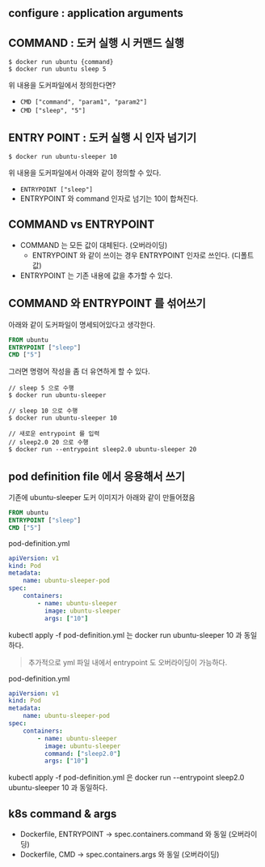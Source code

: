 ## configure : application arguments

## COMMAND : 도커 실행 시 커맨드 실행
```shell
$ docker run ubuntu {command}
$ docker run ubuntu sleep 5
```

위 내용을 도커파일에서 정의한다면?   
* `CMD ["command", "param1", "param2"]`   
* `CMD ["sleep", "5"]`

## ENTRY POINT : 도커 실행 시 인자 넘기기
```shell
$ docker run ubuntu-sleeper 10
```

위 내용을 도커파일에서 아래와 같이 정의할 수 있다.
* `ENTRYPOINT ["sleep"]`
* ENTRYPOINT 와 command 인자로 넘기는 10이 합쳐진다.

## COMMAND vs ENTRYPOINT
* COMMAND 는 모든 값이 대체된다. (오버라이딩)
    * ENTRYPOINT 와 같이 쓰이는 경우 ENTRYPOINT 인자로 쓰인다. (디폴트 값)
* ENTRYPOINT 는 기존 내용에 값을 추가할 수 있다.


## COMMAND 와 ENTRYPOINT 를 섞어쓰기
아래와 같이 도커파일이 명세되어있다고 생각한다.
```dockerfile
FROM ubuntu
ENTRYPOINT ["sleep"]
CMD ["5"]
```

그러면 명령어 작성을 좀 더 유연하게 할 수 있다.
``` 
// sleep 5 으로 수행
$ docker run ubuntu-sleeper

// sleep 10 으로 수행
$ docker run ubuntu-sleeper 10

// 새로운 entrypoint 를 입력
// sleep2.0 20 으로 수행
$ docker run --entrypoint sleep2.0 ubuntu-sleeper 20
```

## pod definition file 에서 응용해서 쓰기
기존에 ubuntu-sleeper 도커 이미지가 아래와 같이 만들어졌음
```dockerfile
FROM ubuntu
ENTRYPOINT ["sleep"]
CMD ["5"]
```

pod-definition.yml
```yaml
apiVersion: v1
kind: Pod
metadata:
    name: ubuntu-sleeper-pod
spec:
    containers:
        - name: ubuntu-sleeper
          image: ubuntu-sleeper
          args: ["10"]
```

kubectl apply -f pod-definition.yml 는 docker run ubuntu-sleeper 10 과 동일하다.   
> 추가적으로 yml 파일 내에서 entrypoint 도 오버라이딩이 가능하다.

pod-definition.yml
```yaml
apiVersion: v1
kind: Pod
metadata:
    name: ubuntu-sleeper-pod
spec:
    containers:
        - name: ubuntu-sleeper
          image: ubuntu-sleeper
          command: ["sleep2.0"]
          args: ["10"]
```

kubectl apply -f pod-definition.yml 은 docker run --entrypoint sleep2.0 ubuntu-sleeper 10 과 동일하다.   

## k8s command & args
* Dockerfile, ENTRYPOINT -> spec.containers.command 와 동일 (오버라이딩)
* Dockerfile, CMD -> spec.containers.args 와 동일 (오버라이딩)
